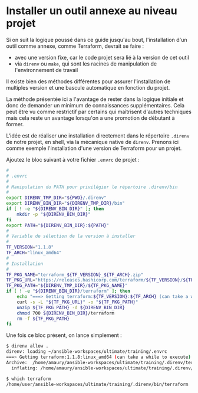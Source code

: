 # Installer un outil annexe au niveau projet

Si on suit la logique poussé dans ce guide jusqu'au bout, l'installation d'un outil comme annexe, comme Terraform,
devrait se faire : 

* avec une version fixe, car le code projet sera lié à la version de cet outil
* via `direnv` ou `make`, qui sont les racines de manipulation de l'environnement de travail

Il existe bien des méthodes différentes pour assurer l'installation de multiples version et une bascule automatique en fonction
du projet. 

La méthode présentée ici a l'avantage de rester dans la logique initiale et donc de demander un minimum de connaissances
supplémentaires. Cela peut être vu comme restrictif par certains qui maîtrisent d'autres techniques mais cela reste un avantage 
lorsqu'on a une promotion de débutant à former.

L'idée est de réaliser une installation directement dans le répertoire `.direnv` de notre projet, en shell, via la mécanique native
de `direnv`. Prenons ici comme exemple l'installation d'une version de Terraform pour un projet.

Ajoutez le bloc suivant à votre fichier `.envrc` de projet :

```bash
#
# .envrc
#
# Manipulation du PATH pour privilégier le répertoire .direnv/bin
#
export DIRENV_TMP_DIR="${PWD}/.direnv"
export DIRENV_BIN_DIR="${DIRENV_TMP_DIR}/bin"
if [ ! -e "${DIRENV_BIN_DIR}" ]; then
    mkdir -p "${DIRENV_BIN_DIR}"
fi
export PATH="${DIRENV_BIN_DIR}:${PATH}"
#
# Variable de sélection de la version à installer
#
TF_VERSION="1.1.8"
TF_ARCH="linux_amd64"
#
# Installation
#
TF_PKG_NAME="terraform_${TF_VERSION}_${TF_ARCH}.zip"
TF_PKG_URL="https://releases.hashicorp.com/terraform/${TF_VERSION}/${TF_PKG_NAME}" 
TF_PKG_PATH="${DIRENV_TMP_DIR}/${TF_PKG_NAME}" 
if [ ! -e "${DIRENV_BIN_DIR}/terraform" ]; then
    echo "===> Getting terraform:${TF_VERSION}:${TF_ARCH} (can take a while to execute)"
    curl -s -L "${TF_PKG_URL}" -o "${TF_PKG_PATH}"
    unzip ${TF_PKG_PATH} -d ${DIRENV_BIN_DIR}
    chmod 700 ${DIRENV_BIN_DIR}/terraform
    rm -f ${TF_PKG_PATH}
fi
```

Une fois ce bloc présent, on lance simplement :

```bash session
$ direnv allow .
direnv: loading ~/ansible-workspaces/ultimate/training/.envrc
===> Getting terraform:1.1.8:linux_amd64 (can take a while to execute)
Archive:  /home/amaury/ansible-workspaces/ultimate/training/.direnv/terraform_1.1.8_linux_amd64.zip
  inflating: /home/amaury/ansible-workspaces/ultimate/training/.direnv/bin/terraform  

$ which terraform
/home/user/ansible-workspaces/ultimate/training/.direnv/bin/terraform
```
